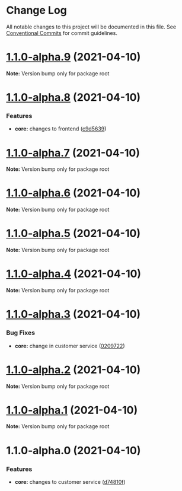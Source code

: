 # Change Log

All notable changes to this project will be documented in this file.
See [Conventional Commits](https://conventionalcommits.org) for commit guidelines.

# [1.1.0-alpha.9](https://github.com/shishirkh/lerna-tuts/compare/master-1.1.0-alpha.8...master-1.1.0-alpha.9) (2021-04-10)

**Note:** Version bump only for package root





# [1.1.0-alpha.8](https://github.com/shishirkh/lerna-tuts/compare/master-1.1.0-alpha.7...master-1.1.0-alpha.8) (2021-04-10)


### Features

* **core:** changes to frontend ([c9d5639](https://github.com/shishirkh/lerna-tuts/commit/c9d56391f0ae1e411b374e0d3d2271283a69e72a))





# [1.1.0-alpha.7](https://github.com/shishirkh/lerna-tuts/compare/master-1.1.0-alpha.6...master-1.1.0-alpha.7) (2021-04-10)

**Note:** Version bump only for package root





# [1.1.0-alpha.6](https://github.com/shishirkh/lerna-tuts/compare/master-1.1.0-alpha.5...master-1.1.0-alpha.6) (2021-04-10)

**Note:** Version bump only for package root





# [1.1.0-alpha.5](https://github.com/shishirkh/lerna-tuts/compare/master-1.1.0-alpha.4...master-1.1.0-alpha.5) (2021-04-10)

**Note:** Version bump only for package root





# [1.1.0-alpha.4](https://github.com/shishirkh/lerna-tuts/compare/master-1.1.0-alpha.3...master-1.1.0-alpha.4) (2021-04-10)

**Note:** Version bump only for package root





# [1.1.0-alpha.3](https://github.com/shishirkh/lerna-tuts/compare/master-1.1.0-alpha.2...master-1.1.0-alpha.3) (2021-04-10)


### Bug Fixes

* **core:** change in customer service ([0209722](https://github.com/shishirkh/lerna-tuts/commit/0209722064151e8df20d4918db07b7a9d361fd83))





# [1.1.0-alpha.2](https://github.com/shishirkh/lerna-tuts/compare/master-1.1.0-alpha.1...master-1.1.0-alpha.2) (2021-04-10)

**Note:** Version bump only for package root





# [1.1.0-alpha.1](https://github.com/shishirkh/lerna-tuts/compare/master-1.1.0-alpha.0...master-1.1.0-alpha.1) (2021-04-10)

**Note:** Version bump only for package root





# 1.1.0-alpha.0 (2021-04-10)


### Features

* **core:** changes to customer service ([d74810f](https://github.com/shishirkh/lerna-tuts/commit/d74810fa0d264adb58f259f530b285e1e1747d6e))
